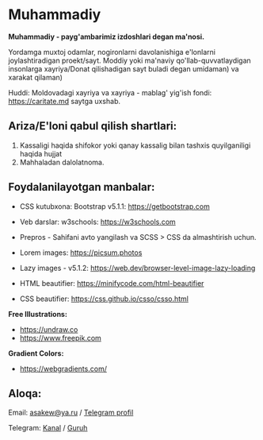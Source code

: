 # Muhammadiy
**Muhammadiy - payg'ambarimiz izdoshlari degan ma'nosi.**

Yordamga muxtoj odamlar, nogironlarni davolanishiga e'lonlarni joylashtiradigan proekt/sayt. Moddiy yoki ma'naviy qo'llab-quvvatlaydigan insonlarga xayriya/Donat qilishadigan sayt buladi degan umidaman) va xarakat qilaman)

Huddi: Moldovadagi xayriya va xayriya - mablag' yig'ish fondi: https://caritate.md saytga uxshab.

## Ariza/E'loni qabul qilish shartlari:
1. Kassaligi haqida shifokor yoki qanay kassalig bilan tashxis quyilganiligi haqida hujjat
2. Mahhaladan dalolatnoma.

## Foydalanilayotgan manbalar:
* CSS kutubxona: Bootstrap v5.1.1: https://getbootstrap.com
* Veb darslar: w3schools: https://w3schools.com
* Prepros - Sahifani avto yangilash va SCSS > CSS da almashtirish uchun.
* Lorem images: https://picsum.photos

* Lazy images - v5.1.2: https://web.dev/browser-level-image-lazy-loading
* HTML beautifier: https://minifycode.com/html-beautifier
* CSS beautifier: https://css.github.io/csso/csso.html

**Free Illustrations:**
* https://undraw.co
* https://www.freepik.com

**Gradient Colors:**
* https://webgradients.com/

## Aloqa:
Email: asakew@ya.ru / [Telegram profil](https://t.me/asakew)

Telegram: [Kanal](https://t.me/Muhammadiy_izdoshlari) / [Guruh](https://t.me/joinchat/0PnNb_Jpr4U3MGUy)
